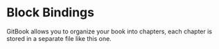 # Block Bindings

GitBook allows you to organize your book into chapters, each chapter is stored in a separate file like this one.

